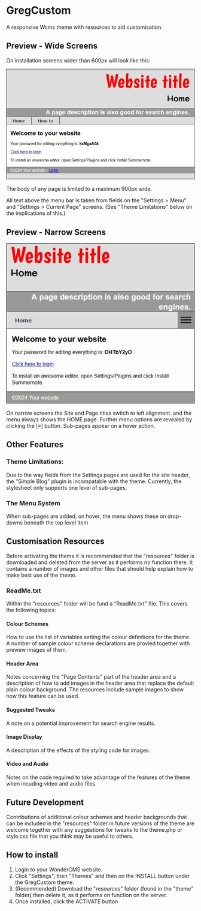 # GregCustom
A responsive Wcms theme with resources to aid customisation.

## Preview - Wide Screens
On installation screens wider than 600px will look like this:

![Wide screen preview](/previewwide.jpg)

The body of any page is limited to a maximum 900px wide.

All text above the menu bar is taken from fields on the "Settings > Menu" and "Settings > Current Page" screens. (See "Theme Limitations" below on the implications of this.)

## Preview - Narrow Screens
![Narrow screen preview](/previewnarrow.jpg)

On narrow screens the Site and Page titles switch to left alignment. and the menu always shows the HOME page. Further menu options are revealed by clicking the [&equiv;] button. Sub-pages appear on a hover action.

## Other Features
### Theme Limitations:
Due to the way fields from the Settings pages are used for the site header, the "Simple Blog" plugin is incompatable with the theme.
Currently, the stylesheet only supports one level of sub-pages.
### The Menu System
When sub-pages are added, on hover, the menu shows these on drop-downs beneath the top level item

## Customisation Resources
Before activating the theme it is recommended that the "resources" folder is downloaded and deleted from the server as it performs no function there. It contains a number of images and other files that should help explain how to make best use of the theme.
### ReadMe.txt
Within the "resources" folder will be fund a “ReadMe.txt” file. This covers the following topics:
#### Colour Schemes
How to use the list of variables setting the colour definitions for the theme. A number of sample colour scheme declarations are provied together with preview images of them.
#### Header Area
Notes concerning the "Page Contents" part of the header area and a description of how to add images in the header area that replace the default plain colour background. The resources include sample images to show how this feature can be used.
#### Suggested Tweaks
A note on a potential improvement for search engine results.
#### Image Display
A description of the effects of the styling code for images.
#### Video and Audio
Notes on the code required to take advantage of the features of the theme when incuding video and audio files.

## Future Development
Contributions of additional colour schemes and header backgrounds that can be included in the "resources" folder in future versions of the theme are welcome together with any suggestions for tweaks to the theme.php or style.css file that you think may be useful to others.

## How to install
1. Login to your WonderCMS website.
2. Click "Settings", then "Themes" and then on the INSTALL button under the GregCustom theme.
3. (Recommended) Download the "resources" folder (found in the "theme" folder) then delete it, as it performs on function on the server.
4. Once installed, click the ACTIVATE button
